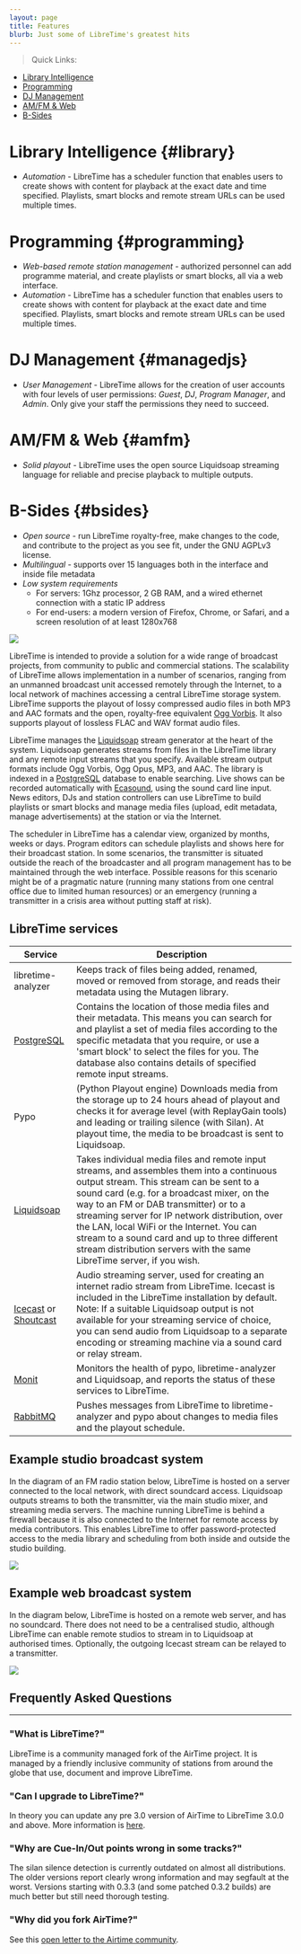 ```yaml
---
layout: page
title: Features
blurb: Just some of LibreTime's greatest hits
---
```


> Quick Links:
- [Library Intelligence](#library)
- [Programming](#programming)
- [DJ Management](#managedjs)
- [AM/FM & Web](#amfm)
- [B-Sides](#bsides)

# <i class="fas fa-1x fa-music text-primary mb-3 sr-icon-1"></i> Library Intelligence {#library}

* *Automation* - LibreTime has a scheduler function that enables users to
   create shows with content for playback at the exact date and time specified.
   Playlists, smart blocks and remote stream URLs can be used multiple times.

# <i class="fas fa-1x fa-th-list text-primary mb-3 sr-icon-2"></i> Programming {#programming}

* *Web-based remote station management* - authorized personnel can add
   programme material, and create playlists or smart blocks,
   all via a web interface.
* *Automation* - LibreTime has a scheduler function that enables users to
   create shows with content for playback at the exact date and time specified.
   Playlists, smart blocks and remote stream URLs can be used multiple times.

# <i class="fas fa-1x fa-users text-primary mb-3 sr-icon-3"></i> DJ Management {#managedjs}

* *User Management* - LibreTime allows for the creation of user accounts with four levels of user permissions:
*Guest*, *DJ*, *Program Manager*, and *Admin*. Only give your staff the permissions they need to succeed.

# <i class="fas fa-1x fa-broadcast-tower text-primary mb-3 sr-icon-4"></i> AM/FM &amp; Web {#amfm}

* *Solid playout* - LibreTime uses the open source Liquidsoap streaming language
   for reliable and precise playback to multiple outputs.

# B-Sides {#bsides}

* *Open source* - run LibreTime royalty-free, make changes to the code, and contribute to the project as you see fit, under the GNU AGPLv3 license.
* *Multilingual* - supports over 15 languages both in the interface and inside file metadata
* *Low system requirements*
  * For servers: 1Ghz processor, 2 GB RAM, and a wired ethernet connection with a static IP address
  * For end-users: a modern version of Firefox, Chrome, or Safari, and a screen resolution of at least 1280x768

![](img/Screenshot540-Now_playing_250.png)

LibreTime is intended to provide a solution for a wide range of broadcast
projects, from community to public and commercial stations. The scalability of
LibreTime allows implementation in a number of scenarios, ranging from an
unmanned broadcast unit accessed remotely through the Internet, to a local
network of machines accessing a central LibreTime storage system. LibreTime
supports the playout of lossy compressed audio files in both MP3 and AAC
formats and the open, royalty-free equivalent
[Ogg Vorbis](http://www.vorbis.com/ "Ogg Vorbis homepage"). It also supports
playout of lossless FLAC and WAV format audio files.

LibreTime manages the [Liquidsoap](http://savonet.sourceforge.net/) stream
generator at the heart of the system. Liquidsoap generates streams from files
in the LibreTime library and any remote input streams that you specify.
Available stream output formats include Ogg Vorbis, Ogg Opus, MP3, and AAC. The
library is indexed in a [PostgreSQL](http://www.postgresql.org/) database to
enable searching. Live shows can be recorded automatically with
[Ecasound](http://eca.cx/ecasound/ "Ecasound homepage"), using the sound card
line input. News editors, DJs and station controllers can use LibreTime to
build playlists or smart blocks and manage media files (upload, edit metadata,
manage advertisements) at the station or via the Internet.

The scheduler in LibreTime has a calendar view, organized by months, weeks or
days. Program editors can schedule playlists and shows here for their
broadcast station. In some scenarios, the transmitter is situated outside the
reach of the broadcaster and all program management has to be maintained
through the web interface. Possible reasons for this scenario might be of a
pragmatic nature (running many stations from one central office due to limited
human resources) or an emergency (running a transmitter in a crisis area
without putting staff at risk).

LibreTime services
----------------

| Service | Description |
|---------|-------------|
| libretime-analyzer | Keeps track of files being added, renamed, moved or removed from storage, and reads their metadata using the Mutagen library. |
| [PostgreSQL](https://www.postgresql.org/) | Contains the location of those media files and their metadata. This means you can search for and playlist a set of media files according to the specific metadata that you require, or use a 'smart block' to select the files for you. The database also contains details of specified remote input streams. |
| Pypo | (Python Playout engine) Downloads media from the storage up to 24 hours ahead of playout and checks it for average level (with ReplayGain tools) and leading or trailing silence (with Silan). At playout time, the media to be broadcast is sent to Liquidsoap. |
| [Liquidsoap](https://www.liquidsoap.info/) | Takes individual media files and remote input streams, and assembles them into a continuous output stream. This stream can be sent to a sound card (e.g. for a broadcast mixer, on the way to an FM or DAB transmitter) or to a streaming server for IP network distribution, over the LAN, local WiFi or the Internet. You can stream to a sound card and up to three different stream distribution servers with the same LibreTime server, if you wish. |
| [Icecast](https://www.icecast.org/) or [Shoutcast](https://shoutcast.com/) | Audio streaming server, used for creating an internet radio stream from LibreTime. Icecast is included in the LibreTime installation by default. Note: If a suitable Liquidsoap output is not available for your streaming service of choice, you can send audio from Liquidsoap to a separate encoding or streaming machine via a sound card or relay stream. |
| [Monit](https://mmonit.com/monit/) | Monitors the health of pypo, libretime-analyzer and Liquidsoap, and reports the status of these services to LibreTime. |
| [RabbitMQ](https://www.rabbitmq.com/) | Pushes messages from LibreTime to libretime-analyzer and pypo about changes to media files and the playout schedule. |

Example studio broadcast system
-------------------------------

In the diagram of an FM radio station below, LibreTime is hosted on a server
connected to the local network, with direct soundcard access. Liquidsoap
outputs streams to both the transmitter, via the main studio mixer, and
streaming media servers. The machine running LibreTime is behind a firewall
because it is also connected to the Internet for remote access by media
contributors. This enables LibreTime to offer password-protected access to the
media library and scheduling from both inside and outside the studio building.

![](img/libretime_architecture.svg)

Example web broadcast system
----------------------------

In the diagram below, LibreTime is hosted on a remote web server, and has no
soundcard. There does not need to be a centralised studio, although LibreTime
can enable remote studios to stream in to Liquidsoap at authorised times.
Optionally, the outgoing Icecast stream can be relayed to a transmitter.

![](img/libretime_web_architecture.svg)

<html>
<!-- FAQ Section -->
  <section id="faq">
    <div class="container">
      <div class="row">
        <div class="col-lg-12 text-center">
          <h2 class="section-heading">Frequently Asked Questions</h2>
          <hr class="my-4">
        </div>
      </div>
    </div>
    <div class="container">
      <div class="row">
        <div class="col-lg-3 col-md-6 text-center">
          <div class="service-box mt-5 mx-auto">
            <h3 class="mb-3">"What is LibreTime?"</h3>
            <p class="text-muted mb-0">LibreTime is a community managed fork of the AirTime project. It is managed by a friendly inclusive community of stations from around the globe that use, document and improve LibreTime.</p>
          </div>
        </div>
        <div class="col-lg-3 col-md-6 text-center">
          <div class="service-box mt-5 mx-auto">
            <h3 class="mb-3">"Can I upgrade to LibreTime?"</h3>
            <p class="text-muted mb-0">In theory you can update any pre 3.0 version of AirTime to LibreTime 3.0.0 and above. More information is <a href="upgrading">here</a>.</p>
          </div>
        </div>
        <div class="col-lg-3 col-md-6 text-center">
          <div class="service-box mt-5 mx-auto">
            <h3 class="mb-3">"Why are Cue-In/Out points wrong in some tracks?"</h3>
            <p class="text-muted mb-0">The silan silence detection is currently outdated on almost all distributions. The older versions report clearly wrong information and may segfault at the worst. Versions starting with 0.3.3 (and some patched 0.3.2 builds) are much better but still need thorough testing.</p>
          </div>
        </div>
        <div class="col-lg-3 col-md-6 text-center">
          <div class="service-box mt-5 mx-auto">
            <h3 class="mb-3">"Why did you fork AirTime?"</h3>
            <p class="text-muted mb-0">See this <a href="https://gist.github.com/hairmare/8c03b69c9accc90cfe31fd7e77c3b07d">open letter to the Airtime community</a>.</p>
          </div>
        </div>
      </div>
    </div>
  </section>
</html>